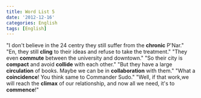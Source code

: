 ```yaml
---
title: Word List 5
date: '2012-12-16'
categories: English
tags: [English]
---
```


"I don't believe in the 24 centry they still suffer from the **chronic** P'Nar." "En, they still **cling** to their ideas and refuse to take the treatment." "They even **commute** between the university and downtown." "So their city is **compact** and avoid **collide** with each other." "But they have a large **circulation** of books. Maybe we can be in **collaboration** with them." "What a **coincidence**! You think same to Commander Sudo." "Well, if that work,we will reach the **climax** of our relationship, and now all we need, it's to **commence**!"